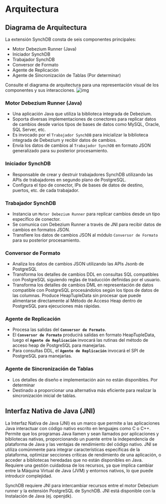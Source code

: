 # Arquitectura
## Diagrama de Arquitectura
La extensión SynchDB consta de seis componentes principales:
* Motor Debezium Runner (Java)
* Iniciador SynchDB
* Trabajador SynchDB
* Conversor de Formato
* Agente de Replicación
* Agente de Sincronización de Tablas (Por determinar)

Consulte el diagrama de arquitectura para una representación visual de los componentes y sus interacciones.
![img](https://www.highgo.ca/wp-content/uploads/2024/07/synchdb.drawio.png)

### Motor Debezium Runner (Java)
* Una aplicación Java que utiliza la biblioteca integrada de Debezium.
* Soporta diversas implementaciones de conectores para replicar datos de cambios desde varios tipos de bases de datos como MySQL, Oracle, SQL Server, etc.
* Es invocado por el `Trabajador SynchDB` para inicializar la biblioteca integrada de Debezium y recibir datos de cambios.
* Envía los datos de cambios al `Trabajador SynchDB` en formato JSON generalizado para su posterior procesamiento.

### Iniciador SynchDB
* Responsable de crear y destruir trabajadores SynchDB utilizando las APIs de trabajadores en segundo plano de PostgreSQL.
* Configura el tipo de conector, IPs de bases de datos de destino, puertos, etc. de cada trabajador.

### Trabajador SynchDB
* Instancia un `Motor Debezium Runner` para replicar cambios desde un tipo específico de conector.
* Se comunica con Debezium Runner a través de JNI para recibir datos de cambios en formatos JSON.
* Transfiere los datos de cambios JSON al módulo `Conversor de Formato` para su posterior procesamiento.

### Conversor de Formato
* Analiza los datos de cambios JSON utilizando las APIs Jsonb de PostgreSQL
* Transforma los detalles de cambios DDL en consultas SQL compatibles con PostgreSQL siguiendo reglas de traducción definidas por el usuario.
* Transforma los detalles de cambios DML en representación de datos compatible con PostgreSQL procesándolos según los tipos de datos de las columnas. Produce HeapTupleData sin procesar que puede alimentarse directamente al Método de Acceso Heap dentro de PostgreSQL para ejecuciones más rápidas.

### Agente de Replicación
* Procesa las salidas del **`Conversor de Formato`**.
* El **`Conversor de Formato`** producirá salidas en formato HeapTupleData, luego el **`Agente de Replicación`** invocará las rutinas del método de acceso heap de PostgreSQL para manejarlas.
* Para consultas DDL, el **`Agente de Replicación`** invocará el SPI de PostgreSQL para manejarlas.

### Agente de Sincronización de Tablas
* Los detalles de diseño e implementación aún no están disponibles. Por determinar
* Destinado a proporcionar una alternativa más eficiente para realizar la sincronización inicial de tablas.

## Interfaz Nativa de Java (JNI)
La Interfaz Nativa de Java (JNI) es un marco que permite a las aplicaciones Java interactuar con código nativo escrito en lenguajes como C o C++. Permite que los programas Java llamen y sean llamados por aplicaciones y bibliotecas nativas, proporcionando un puente entre la independencia de plataforma de Java y las ventajas de rendimiento del código nativo. JNI se utiliza comúnmente para integrar características específicas de la plataforma, optimizar secciones críticas de rendimiento de una aplicación, o acceder a bibliotecas heredadas que no están disponibles en Java. Requiere una gestión cuidadosa de los recursos, ya que implica cambiar entre la Máquina Virtual de Java (JVM) y entornos nativos, lo que puede introducir complejidad.

SynchDB requiere JNI para intercambiar recursos entre el motor Debezium runner y la extensión PostgreSQL de SynchDB. JNI está disponible con la Instalación de Java (ej. openjdk).